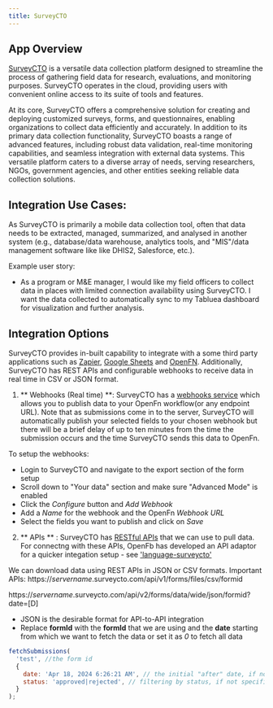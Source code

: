 ```yaml
---
title: SurveyCTO
---
```


## App Overview

[SurveyCTO](https://www.surveycto.com/) is a versatile data collection platform
designed to streamline the process of gathering field data for research,
evaluations, and monitoring purposes. SurveyCTO operates in the cloud, providing
users with convenient online access to its suite of tools and features.

At its core, SurveyCTO offers a comprehensive solution for creating and
deploying customized surveys, forms, and questionnaires, enabling organizations
to collect data efficiently and accurately. In addition to its primary data
collection functionality, SurveyCTO boasts a range of advanced features,
including robust data validation, real-time monitoring capabilities, and
seamless integration with external data systems. This versatile platform caters
to a diverse array of needs, serving researchers, NGOs, government agencies, and
other entities seeking reliable data collection solutions.

## Integration Use Cases:

As SurveyCTO is primarily a mobile data collection tool, often that data needs
to be extracted, managed, summarized, and analysed in another system (e.g.,
database/data warehouse, analytics tools, and "MIS"/data management software
like like DHIS2, Salesforce, etc.).

Example user story:

- As a program or M&E manager, I would like my field officers to collect data in
  places with limited connection availability using SurveyCTO. I want the data
  collected to automatically sync to my Tabluea dashboard for visualization and
  further analysis.

## Integration Options

SurveyCTO provides in-built capability to integrate with a some third party
applications such as [Zapier](https://zapier.com/),
[Google Sheets](https://www.google.com/sheets/about/) and
[OpenFN](https://www.openfn.org/). Additionally, SurveyCTO has REST APIs and
configurable webhooks to receive data in real time in CSV or JSON format.

1. ** Webhooks (Real time) **: SurveyCTO has a
   [webhooks service](https://docs.surveycto.com/05-exporting-and-publishing-data/03-publishing-data-to-the-cloud/05.forms-to-webhooks.html)
   which allows you to publish data to your OpenFn workflow(or any endpoint
   URL). Note that as submissions come in to the server, SurveyCTO will
   automatically publish your selected fields to your chosen webhook but there
   will be a brief delay of up to ten minutes from the time the submission
   occurs and the time SurveyCTO sends this data to OpenFn.

To setup the webhooks:

- Login to SurveyCTO and navigate to the export section of the form setup
- Scroll down to "Your data" section and make sure "Advanced Mode" is enabled
- Click the _Configure_ button and _Add Webhook_
- Add a _Name_ for the webhook and the OpenFn _Webhook URL_
- Select the fields you want to publish and click on _Save_

2. ** APIs ** : SurveyCTO has
   [RESTful APIs](https://support.surveycto.com/hc/en-us/articles/360033156894-REST-API-documentation)
   that we can use to pull data. For connectng with these APIs, OpenFb has
   developed an API adaptor for a quicker integation setup - see
   ['language-surveycto'](https://github.com/OpenFn/adaptors/tree/main/packages/surveycto)

We can download data using REST APIs in JSON or CSV formats. Important APIs:
https://_servername_.surveycto.com/api/v1/forms/files/csv/formid

https://_servername_.surveycto.com/api/v2/forms/data/wide/json/formid?date=[D]

- JSON is the desirable format for API-to-API integration
- Replace **formId** with the **formId** that we are using and the **date**
  starting from which we want to fetch the data or set it as _0_ to fetch all
  data

```js
fetchSubmissions(
  'test', //the form id
  {
    date: 'Apr 18, 2024 6:26:21 AM', // the initial "after" date, if not specified, the function will fetch submissions from all times
    status: 'approved|rejected', // filtering by status, if not specified, the function will fetch submissions of all status
  }
);
```

##
